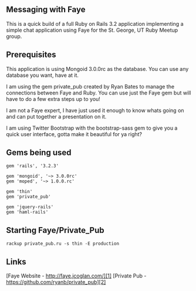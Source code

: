 Messaging with Faye
---------


This is a quick build of a full Ruby on Rails 3.2 application implementing a simple chat application using Faye for the St. George, UT Ruby Meetup group.

Prerequisites
---------
This application is using Mongoid 3.0.0rc as the database. You can use any database you want, have at it.

I am using the gem private_pub created by Ryan Bates to manage the connections between Faye and Ruby. You can use just the Faye gem but will have to do a few extra steps up to you!

I am not a Faye expert, I have just used it enough to know whats going on and can put together a presentation on it.

I am using Twitter Bootstrap with the bootstrap-sass gem to give you a quick user interface, gotta make it beautiful for ya right?

Gems being used
---------
    gem 'rails', '3.2.3'

    gem 'mongoid', '~> 3.0.0rc'
    gem 'moped', '~> 1.0.0.rc'

    gem 'thin'
    gem 'private_pub'

    gem 'jquery-rails'
    gem 'haml-rails'
    

Starting Faye/Private_Pub
---------

    rackup private_pub.ru -s thin -E production


Links
---------
[Faye Website - http://faye.jcoglan.com/][1]
[Private Pub - https://github.com/ryanb/private_pub][2]


  [1]: http://faye.jcoglan.com/
  [2]: https://github.com/ryanb/private_pub